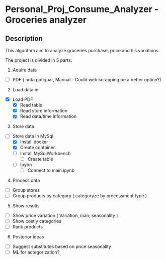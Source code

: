 # Personal_Proj_Consume_Analyzer -  Groceries analyzer
## Description

This algorithm aim to analyze groceries purchase, price and his variations.

The project is divided in 5 parts:
1. Aquire data
  - [ ] PDF ( nota potiguar, Manual - Could web scrapping be a better option?)
2. Load data in
  - [X] Load PDF
    - [X] Read table
    - [X] Read store information
    - [X] Read data/time information
3. Store data
  - [ ] Store data in MySql
    - [X] Install docker
     - [X] Create container    
    - [ ] Install MySqlWorkbench
      - [ ] Create table
    - [ ] Ipybn
      - [ ] Connect to main.ipynb

4. Process data
  - [ ] Group stores
  - [ ] Group products by category ( categoryze by processment type )
5. Show results
  - [ ] Show price variation ( Variation, man, seasonality )
  - [ ] Show costly categories
  - [ ] Rank products
6. Posterior ideas
  - [ ] Suggest substitutes based on price seasonality
  - [ ] ML for actegorization?